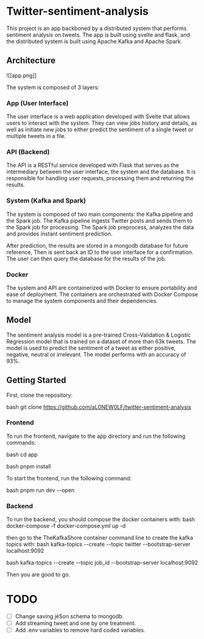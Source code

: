 # Twitter-sentiment-analysis

This project is an app backboned by a distributed system that performs sentiment analysis on tweets. The app is built using svelte and flask, and the distributed system is built using Apache Kafka and Apache Spark.

## Architecture

![[app.png]]

The system is composed of 3 layers:

### App (User Interface)

The user interface is a web application developed with Svelte that allows users to interact with the system. They can view jobs history and details, as well as initiate new jobs to either predict the sentiment of a single tweet or multiple tweets in a file.

### API (Backend)

The API is a RESTful service developed with Flask that serves as the intermediary between the user interface, the system and the database. It is responsible for handling user requests, processing them and returning the results.

### System (Kafka and Spark)

The system is composed of two main components: the Kafka pipeline and the Spark job. The Kafka pipeline ingests Twitter posts and sends them to the Spark job for processing. The Spark job preprocess, analyzes the data and provides instant sentiment prediction.

After prediction, the results are stored in a mongodb database for future reference, Then is sent back an ID to the user interface for a confirmation. The user can then query the database for the results of the job.

### Docker

The system and API are containerized with Docker to ensure portability and ease of deployment. The containers are orchestrated with Docker Compose to manage the system components and their dependencies.

## Model

The sentiment analysis model is a pre-trained Cross-Validation & Logistic Regression model that is trained on a dataset of more than 63k tweets. The model is used to predict the sentiment of a tweet as either positive, negative, neutral or irrelevant. The model performs with an accuracy of 93%.

## Getting Started

First, clone the repository:

bash
git clone https://github.com/aL0NEW0LF/twitter-sentiment-analysis


### Frontend

To run the frontend, navigate to the app directory and run the following commands:

bash
cd app

bash
pnpm install


To start the frontend, run the following command:

bash
pnpm run dev --open


### Backend

To run the backend, you should compose the docker containers with:
bash
docker-compose -f docker-compose.yml up -d


then go to the TheKafkaShore container command line to create the kafka topics with:
bash
kafka-topics --create --topic twitter --bootstrap-server localhost:9092

bash
kafka-topics --create --topic job_id --bootstrap-server localhost:9092

Then you are good to go.

# TODO

- [ ] Change saving jéSon schema to mongodb.
- [ ] Add streaming tweet and one by one treatment.
- [ ] Add .env variables to remove hard coded variables.
